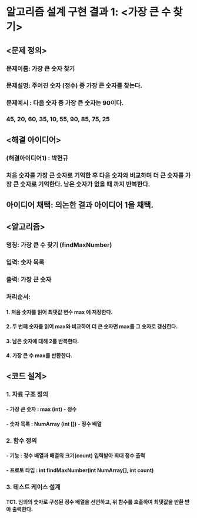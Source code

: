 # 알고리즘 설계 구현 결과 1: <가장 큰 수 찾기>

## <문제 정의>
### 문제이름: 가장 큰 숫자 찾기
### 문제설명: 주어진 숫자 (정수) 중 가장 큰 숫자를 찾는다.
### 문제예시 : 다음 숫자 중 가장 큰 숫자는 90이다.

### 45, 20, 60, 35, 10, 55, 90, 85, 75, 25

## <해결 아이디어>
### (해결아이디어1) : 박현규
### 처음 숫자를 가장 큰 숫자로 기억한 후 다음 숫자와 비교하며 더 큰 숫자를 가장 큰 숫자로 기억한다. 남은 숫자가 없을 때 까지 반복한다.

## 아이디어 채택: 의논한 결과 아이디어 1을 채택.

## <알고리즘>
### 명칭: 가장 큰 수 찾기 (findMaxNumber)
### 입력: 숫자 목록 
### 출력: 가장 큰 숫자
### 처리순서:
#### 1. 처음 숫자를 읽어 최댓값 변수 max 에 저장한다.
#### 2. 두 번째 숫자를 읽어 max와 비교하여 더 큰 숫자면 max를 그 숫자로 갱신한다.
#### 3. 남은 숫자에 대해 2를 반복한다.
#### 4. 가장 큰 수 max를 반환한다.

## <코드 설계>
### 1. 자료 구조 정의
#### - 가장 큰 숫자 : max (int) - 정수
#### - 숫자 목록 : NumArray (int []) - 정수 배열

### 2. 함수 정의
#### - 기능 : 정수 배열과 배열의 크기(count) 입력받아 최대 정수 출력
#### - 프로토 타입 : int findMaxNumber(int NumArray[], int count)

### 3. 테스트 케이스 설계
#### TC1. 임의의 숫자로 구성된 정수 배열을 선언하고, 위 함수를 호출하여 최댓값을 반환 받아 출력한다.

